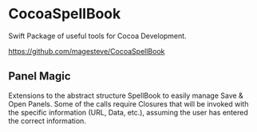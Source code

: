 # CocoaSpellBook

Swift Package of useful tools for Cocoa Development.

https://github.com/magesteve/CocoaSpellBook

## Panel Magic

Extensions to the abstract structure SpellBook to easily manage Save & Open Panels.  Some of the calls require Closures that will be invoked with the specific information (URL, Data, etc.), assuming the user has entered the correct information.
